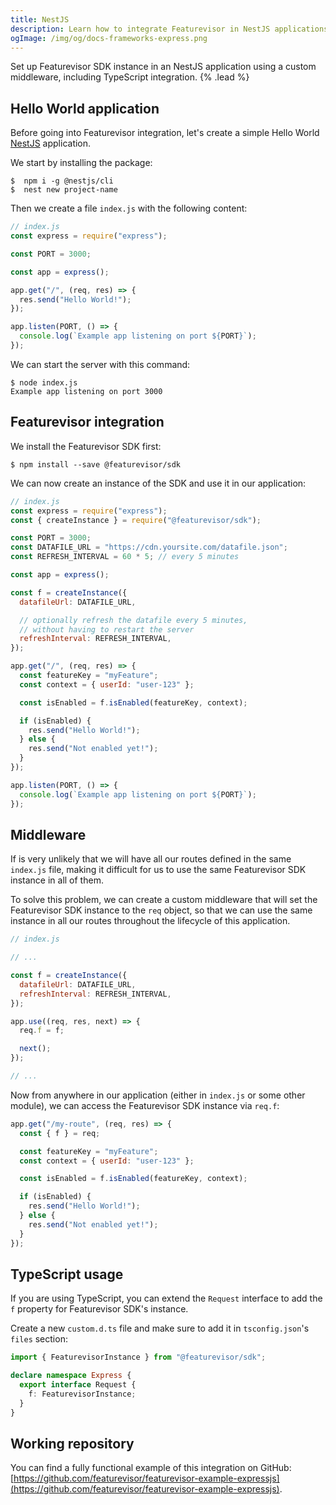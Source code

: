 ```yaml
---
title: NestJS
description: Learn how to integrate Featurevisor in NestJS applications
ogImage: /img/og/docs-frameworks-express.png
---
```


Set up Featurevisor SDK instance in an NestJS application using a custom middleware, including TypeScript integration. {% .lead %}

## Hello World application

Before going into Featurevisor integration, let's create a simple Hello World [NestJS](https://docs.nestjs.com/) application.

We start by installing the package:

```
$  npm i -g @nestjs/cli
$  nest new project-name
```

Then we create a file `index.js` with the following content:

```js
// index.js
const express = require("express");

const PORT = 3000;

const app = express();

app.get("/", (req, res) => {
  res.send("Hello World!");
});

app.listen(PORT, () => {
  console.log(`Example app listening on port ${PORT}`);
});
```

We can start the server with this command:

```
$ node index.js
Example app listening on port 3000
```

## Featurevisor integration

We install the Featurevisor SDK first:

```
$ npm install --save @featurevisor/sdk
```

We can now create an instance of the SDK and use it in our application:

```js
// index.js
const express = require("express");
const { createInstance } = require("@featurevisor/sdk");

const PORT = 3000;
const DATAFILE_URL = "https://cdn.yoursite.com/datafile.json";
const REFRESH_INTERVAL = 60 * 5; // every 5 minutes

const app = express();

const f = createInstance({
  datafileUrl: DATAFILE_URL,

  // optionally refresh the datafile every 5 minutes,
  // without having to restart the server
  refreshInterval: REFRESH_INTERVAL,
});

app.get("/", (req, res) => {
  const featureKey = "myFeature";
  const context = { userId: "user-123" };

  const isEnabled = f.isEnabled(featureKey, context);

  if (isEnabled) {
    res.send("Hello World!");
  } else {
    res.send("Not enabled yet!");
  }
});

app.listen(PORT, () => {
  console.log(`Example app listening on port ${PORT}`);
});
```

## Middleware

If is very unlikely that we will have all our routes defined in the same `index.js` file, making it difficult for us to use the same Featurevisor SDK instance in all of them.

To solve this problem, we can create a custom middleware that will set the Featurevisor SDK instance to the `req` object, so that we can use the same instance in all our routes throughout the lifecycle of this application.

```js
// index.js

// ...

const f = createInstance({
  datafileUrl: DATAFILE_URL,
  refreshInterval: REFRESH_INTERVAL,
});

app.use((req, res, next) => {
  req.f = f;

  next();
});

// ...
```

Now from anywhere in our application (either in `index.js` or some other module), we can access the Featurevisor SDK instance via `req.f`:

```js
app.get("/my-route", (req, res) => {
  const { f } = req;

  const featureKey = "myFeature";
  const context = { userId: "user-123" };

  const isEnabled = f.isEnabled(featureKey, context);

  if (isEnabled) {
    res.send("Hello World!");
  } else {
    res.send("Not enabled yet!");
  }
});
```

## TypeScript usage

If you are using TypeScript, you can extend the `Request` interface to add the `f` property for Featurevisor SDK's instance.

Create a new `custom.d.ts` file and make sure to add it in `tsconfig.json`'s `files` section:

```ts
import { FeaturevisorInstance } from "@featurevisor/sdk";

declare namespace Express {
  export interface Request {
    f: FeaturevisorInstance;
  }
}
```

## Working repository

You can find a fully functional example of this integration on GitHub: [https://github.com/featurevisor/featurevisor-example-expressjs](https://github.com/featurevisor/featurevisor-example-expressjs).
